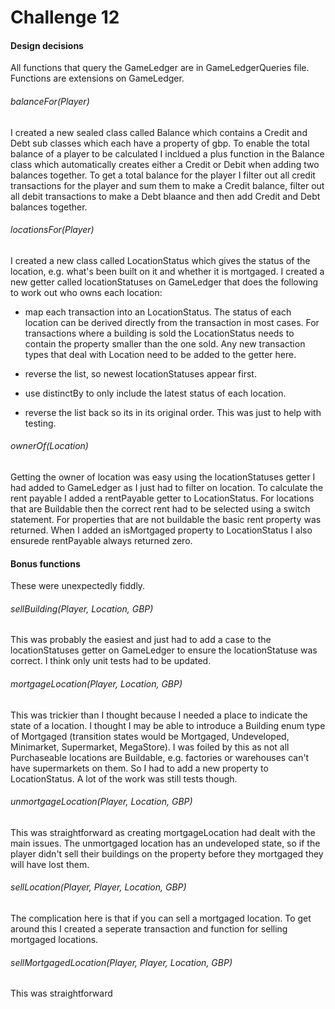 # Challenge 12

#### Design decisions

All functions that query the GameLedger are in GameLedgerQueries file. Functions are extensions on GameLedger.

###### balanceFor(Player) 

I created a new sealed class called Balance which contains a Credit and Debt sub classes which each have a property of gbp. To enable the total balance of a player to be calculated I incldued a plus function in the Balance class which automatically creates either a Credit or Debit when adding two balances together.
To get a total balance for the player I filter out all credit transactions for the player and sum them to make a Credit balance, filter out all debit transactions to make a Debt blaance and then add Credit and Debt balances together.
 
###### locationsFor(Player)

I created a new class called LocationStatus which gives the status of the location, e.g. what's been built on it and whether it is mortgaged.
I created a new getter called locationStatuses on GameLedger that does the following to work out who owns each location:

* map each transaction into an LocationStatus. The status of each location can be derived directly from the transaction in most cases. For transactions where a building is sold the LocationStatus needs to contain the property smaller than the one sold. Any new transaction types that deal with Location need to be added to the getter here.
 
* reverse the list, so newest locationStatuses appear first.

* use distinctBy to only include the latest status of each location.

* reverse the list back so its in its original order. This was just to help with testing.

###### ownerOf(Location)

Getting the owner of location was easy using the locationStatuses getter I had added to GameLedger as I just had to filter on location.
To calculate the rent payable I added a rentPayable getter to LocationStatus. For locations that are Buildable then the correct rent had to be selected using a switch statement. For properties that are not buildable the basic rent property was returned. 
When I added an isMortgaged property to LocationStatus I also ensurede rentPayable always returned zero.

#### Bonus functions

These were unexpectedly fiddly.

###### sellBuilding(Player, Location, GBP)

This was probably the easiest and just had to add a case to the locationStatuses getter on GameLedger to ensure the locationStatuse was correct. I think only unit tests had to be updated.

###### mortgageLocation(Player, Location, GBP)

This was trickier than I thought because I needed a place to indicate the state of a location. I thought I may be able to introduce a Building enum type of Mortgaged (transition states would be Mortgaged, Undeveloped, Minimarket, Supermarket, MegaStore). I was foiled by this as not all Purchaseable locations are Buildable, e.g. factories or warehouses can't have supermarkets on them. So I had to add a new property to LocationStatus. A lot of the work was still tests though.

###### unmortgageLocation(Player, Location, GBP)

This was straightforward as creating mortgageLocation had dealt with the main issues. The unmortgaged location has an undeveloped state, so if the player didn't sell their buildings on the property before they mortgaged they will have lost them.

###### sellLocation(Player, Player, Location, GBP)

The complication here is that if you can sell a mortgaged location. To get around this I created a seperate transaction and function for selling mortgaged locations.
 
###### sellMortgagedLocation(Player, Player, Location, GBP)

This was straightforward
 

